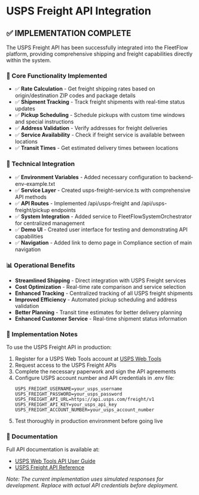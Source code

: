 # USPS Freight API Integration

## ✅ IMPLEMENTATION COMPLETE

The USPS Freight API has been successfully integrated into the FleetFlow platform, providing
comprehensive shipping and freight capabilities directly within the system.

### 🚚 Core Functionality Implemented

- ✅ **Rate Calculation** - Get freight shipping rates based on origin/destination ZIP codes and
  package details
- ✅ **Shipment Tracking** - Track freight shipments with real-time status updates
- ✅ **Pickup Scheduling** - Schedule pickups with custom time windows and special instructions
- ✅ **Address Validation** - Verify addresses for freight deliveries
- ✅ **Service Availability** - Check if freight service is available between locations
- ✅ **Transit Times** - Get estimated delivery times between locations

### 🔌 Technical Integration

- ✅ **Environment Variables** - Added necessary configuration to backend-env-example.txt
- ✅ **Service Layer** - Created usps-freight-service.ts with comprehensive API methods
- ✅ **API Routes** - Implemented /api/usps-freight and /api/usps-freight/pickup endpoints
- ✅ **System Integration** - Added service to FleetFlowSystemOrchestrator for centralized
  management
- ✅ **Demo UI** - Created user interface for testing and demonstrating API capabilities
- ✅ **Navigation** - Added link to demo page in Compliance section of main navigation

### 📊 Operational Benefits

- **Streamlined Shipping** - Direct integration with USPS Freight services
- **Cost Optimization** - Real-time rate comparison and service selection
- **Enhanced Tracking** - Centralized tracking of all USPS freight shipments
- **Improved Efficiency** - Automated pickup scheduling and address validation
- **Better Planning** - Transit time estimates for better delivery planning
- **Enhanced Customer Service** - Real-time shipment status information

### 🔧 Implementation Notes

To use the USPS Freight API in production:

1. Register for a USPS Web Tools account at
   [USPS Web Tools](https://www.usps.com/business/web-tools-apis/)
2. Request access to the USPS Freight APIs
3. Complete the necessary paperwork and sign the API agreements
4. Configure USPS account number and API credentials in .env file:
   ```
   USPS_FREIGHT_USERNAME=your_usps_username
   USPS_FREIGHT_PASSWORD=your_usps_password
   USPS_FREIGHT_API_URL=https://api.usps.com/freight/v1
   USPS_FREIGHT_API_KEY=your_usps_api_key
   USPS_FREIGHT_ACCOUNT_NUMBER=your_usps_account_number
   ```
5. Test thoroughly in production environment before going live

### 📝 Documentation

Full API documentation is available at:

- [USPS Web Tools API User Guide](https://www.usps.com/business/web-tools-apis/welcome.htm)
- [USPS Freight API Reference](https://www.usps.com/business/web-tools-apis/documentation-updates.htm)

_Note: The current implementation uses simulated responses for development. Replace with actual API
credentials before deployment._
